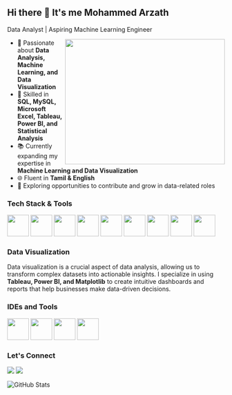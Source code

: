 ## Hi there 👋 It's me Mohammed Arzath

Data Analyst | Aspiring Machine Learning Engineer

<img align="right" width="370" height="290" src="https://i.pinimg.com/originals/47/f0/34/47f0342cec72b800463bf003eac1257e.gif">

- 🔬 Passionate about **Data Analysis, Machine Learning, and Data Visualization**
- 🔄 Skilled in **SQL, MySQL, Microsoft Excel, Tableau, Power BI, and Statistical Analysis**
- 📚 Currently expanding my expertise in **Machine Learning and Data Visualization**
- 🌐 Fluent in **Tamil & English**
- 🌟 Exploring opportunities to contribute and grow in data-related roles

### Tech Stack & Tools
<img height="50" width="50" src="https://img.icons8.com/color/48/000000/python.png" /> <img height="50" width="50" src="https://img.icons8.com/color/48/000000/sql.png" /> <img height="50" width="50" src="https://img.icons8.com/color/48/000000/mysql-logo.png" /> <img height="50" width="50" src="https://img.icons8.com/color/48/000000/excel.png" /> <img height="50" width="50" src="https://img.icons8.com/color/48/000000/power-bi.png" /> <img height="50" width="50" src="https://img.icons8.com/color/48/000000/tableau-software.png" /> <img height="50" width="50" src="https://img.icons8.com/color/48/000000/pandas.png" /> <img height="50" width="50" src="https://img.icons8.com/color/48/000000/numpy.png" /> <img height="50" width="50" src="https://img.icons8.com/color/48/000000/matplotlib.png" />

### Data Visualization
Data visualization is a crucial aspect of data analysis, allowing us to transform complex datasets into actionable insights. I specialize in using **Tableau, Power BI, and Matplotlib** to create intuitive dashboards and reports that help businesses make data-driven decisions.

### IDEs and Tools
<img height="50" width="50" src="https://img.icons8.com/color/48/000000/jupyter.png"/> <img height="50" width="50" src="https://img.icons8.com/color/48/000000/pycharm.png"/> <img height="50" width="50" src="https://img.icons8.com/color/48/000000/git.png"/> <img height="50" width="50" src="https://img.icons8.com/dusk/64/000000/anaconda.png"/>

### Let's Connect
[<img src="https://img.shields.io/badge/LinkedIn-0077B5?style=for-the-badge&logo=linkedin&logoColor=white" />](https://www.linkedin.com/in/arzshaad/)  [<img src="https://img.shields.io/badge/GitHub-181717?style=for-the-badge&logo=github&logoColor=white" />](https://github.com/arzshaad/)

![GitHub Stats](https://github-readme-stats.vercel.app/api?username=mohammed-arzath&theme=dark&show_icons=true)

